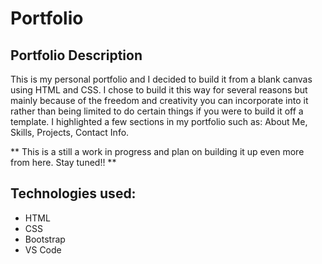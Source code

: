 # Portfolio

## Portfolio Description
This is my personal portfolio and I decided to build it from a blank canvas using HTML and CSS. I chose to build it this way for several reasons but mainly because of the freedom and creativity you can incorporate into it rather than being limited to do certain things if you were to build it off a template. I highlighted a few sections in my portfolio such as: About Me, Skills, Projects, Contact Info. 

 ** This is a still a work in progress and plan on building it up even more from here. Stay tuned!! **

## Technologies used:
- HTML
- CSS 
- Bootstrap
- VS Code 
